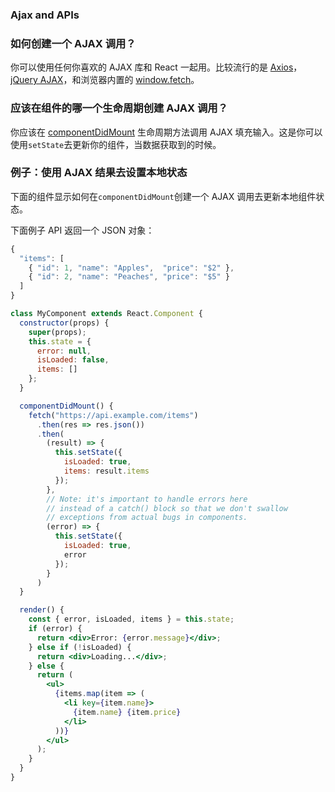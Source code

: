 ### Ajax and APIs

### 如何创建一个 AJAX 调用？

你可以使用任何你喜欢的 AJAX 库和 React 一起用。比较流行的是 [Axios]()，[jQuery AJAX]()，和浏览器内置的 [window.fetch]()。

### 应该在组件的哪一个生命周期创建 AJAX 调用？

你应该在 [componentDidMount]() 生命周期方法调用 AJAX 填充输入。这是你可以使用`setState`去更新你的组件，当数据获取到的时候。

### 例子：使用 AJAX 结果去设置本地状态

下面的组件显示如何在`componentDidMount`创建一个 AJAX 调用去更新本地组件状态。

下面例子 API 返回一个 JSON 对象：
```jsx harmony
{
  "items": [
    { "id": 1, "name": "Apples",  "price": "$2" },
    { "id": 2, "name": "Peaches", "price": "$5" }
  ] 
}
```

```jsx harmony
class MyComponent extends React.Component {
  constructor(props) {
    super(props);
    this.state = {
      error: null,
      isLoaded: false,
      items: []
    };
  }

  componentDidMount() {
    fetch("https://api.example.com/items")
      .then(res => res.json())
      .then(
        (result) => {
          this.setState({
            isLoaded: true,
            items: result.items
          });
        },
        // Note: it's important to handle errors here
        // instead of a catch() block so that we don't swallow
        // exceptions from actual bugs in components.
        (error) => {
          this.setState({
            isLoaded: true,
            error
          });
        }
      )
  }

  render() {
    const { error, isLoaded, items } = this.state;
    if (error) {
      return <div>Error: {error.message}</div>;
    } else if (!isLoaded) {
      return <div>Loading...</div>;
    } else {
      return (
        <ul>
          {items.map(item => (
            <li key={item.name}>
              {item.name} {item.price}
            </li>
          ))}
        </ul>
      );
    }
  }
}
```
